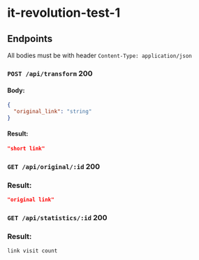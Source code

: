 # it-revolution-test-1

## Endpoints
All bodies must be with header `Content-Type: application/json`

### `POST /api/transform` 200
#### Body:
```json
{
  "original_link": "string"
}
```
#### Result:
```json
"short link"
```

### `GET /api/original/:id` 200
### Result:
```json
"original link"
```

### `GET /api/statistics/:id` 200
### Result:
```
link visit count
```
